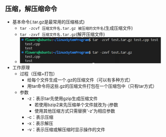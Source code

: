 ## 压缩，解压缩命令
- 基本命令(.tar.gz是最常用的压缩格式)
  - `tar -zcvf 压缩文件名.tar.gz 被压缩的文件名`(生成压缩文件)
  - `tar -zxvf 压缩文件名.tar.gz`(解开压缩文件)
  - ![Alt text](image-4.png)
- 工作原理
  - 过程（压缩+打包）
    - 给每个文件生成一个.gz的压缩文件（可以有多种方式）
    - 用tar命令将这些.gz的压缩文件打包在一个压缩包中（只有tar方式）
  - 参数
    - -z：表示tar先使用gzip生成压缩文件
      - 若使用bzip2来先压缩单个文件就改为-j参数
      - 使用其他压缩方式只需替换'-z'为相应参数
    - -c：表示压缩
    - -x：表示解压
    - -v：表示压缩或解压缩时显示操作的文件